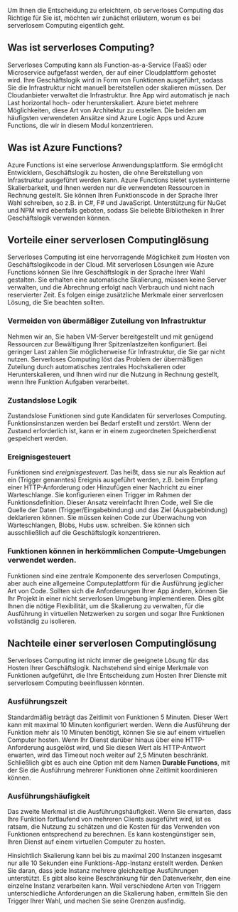 Um Ihnen die Entscheidung zu erleichtern, ob serverloses Computing das Richtige für Sie ist, möchten wir zunächst erläutern, worum es bei serverlosem Computing eigentlich geht.

## <a name="what-is-serverless-compute"></a>Was ist serverloses Computing?

Serverloses Computing kann als Function-as-a-Service (FaaS) oder Microservice aufgefasst werden, der auf einer Cloudplattform gehostet wird. Ihre Geschäftslogik wird in Form von Funktionen ausgeführt, sodass Sie die Infrastruktur nicht manuell bereitstellen oder skalieren müssen. Der Cloudanbieter verwaltet die Infrastruktur. Ihre App wird automatisch je nach Last horizontal hoch- oder herunterskaliert. Azure bietet mehrere Möglichkeiten, diese Art von Architektur zu erstellen. Die beiden am häufigsten verwendeten Ansätze sind Azure Logic Apps und Azure Functions, die wir in diesem Modul konzentrieren.

## <a name="what-is-azure-functions"></a>Was ist Azure Functions?

Azure Functions ist eine serverlose Anwendungsplattform. Sie ermöglicht Entwicklern, Geschäftslogik zu hosten, die ohne Bereitstellung von Infrastruktur ausgeführt werden kann. Azure Functions bietet systeminterne Skalierbarkeit, und Ihnen werden nur die verwendeten Ressourcen in Rechnung gestellt. Sie können Ihren Funktionscode in der Sprache Ihrer Wahl schreiben, so z.B. in C#, F# und JavaScript. Unterstützung für NuGet und NPM wird ebenfalls geboten, sodass Sie beliebte Bibliotheken in Ihrer Geschäftslogik verwenden können.

## <a name="benefits-of-a-serverless-compute-solution"></a>Vorteile einer serverlosen Computinglösung

Serverloses Computing ist eine hervorragende Möglichkeit zum Hosten von Geschäftslogikcode in der Cloud. Mit serverlosen Lösungen wie Azure Functions können Sie Ihre Geschäftslogik in der Sprache Ihrer Wahl gestalten. Sie erhalten eine automatische Skalierung, müssen keine Server verwalten, und die Abrechnung erfolgt nach Verbrauch und nicht nach reservierter Zeit. Es folgen einige zusätzliche Merkmale einer serverlosen Lösung, die Sie beachten sollten.

### <a name="avoids-over-allocation-of-infrastructure"></a>Vermeiden von übermäßiger Zuteilung von Infrastruktur

Nehmen wir an, Sie haben VM-Server bereitgestellt und mit genügend Ressourcen zur Bewältigung Ihrer Spitzenlastzeiten konfiguriert. Bei geringer Last zahlen Sie möglicherweise für Infrastruktur, die Sie gar nicht nutzen. Serverloses Computing löst das Problem der übermäßigen Zuteilung durch automatisches zentrales Hochskalieren oder Herunterskalieren, und Ihnen wird nur die Nutzung in Rechnung gestellt, wenn Ihre Funktion Aufgaben verarbeitet.

### <a name="stateless-logic"></a>Zustandslose Logik

Zustandslose Funktionen sind gute Kandidaten für serverloses Computing. Funktionsinstanzen werden bei Bedarf erstellt und zerstört. Wenn der Zustand erforderlich ist, kann er in einem zugeordneten Speicherdienst gespeichert werden.

### <a name="event-driven"></a>Ereignisgesteuert

Funktionen sind _ereignisgesteuert_. Das heißt, dass sie nur als Reaktion auf ein (Trigger genanntes) Ereignis ausgeführt werden, z.B. beim Empfang einer HTTP-Anforderung oder Hinzufügen einer Nachricht zu einer Warteschlange. Sie konfigurieren einen Trigger im Rahmen der Funktionsdefinition. Dieser Ansatz vereinfacht Ihren Code, weil Sie die Quelle der Daten (Trigger/Eingabebindung) und das Ziel (Ausgabebindung) deklarieren können. Sie müssen keinen Code zur Überwachung von Warteschlangen, Blobs, Hubs usw. schreiben. Sie können sich ausschließlich auf die Geschäftslogik konzentrieren.

### <a name="functions-can-be-used-in-traditional-compute-environments"></a>Funktionen können in herkömmlichen Compute-Umgebungen verwendet werden.

Funktionen sind eine zentrale Komponente des serverlosen Computings, aber auch eine allgemeine Computeplattform für die Ausführung jeglicher Art von Code. Sollten sich die Anforderungen Ihrer App ändern, können Sie Ihr Projekt in einer nicht serverlosen Umgebung implementieren. Dies gibt Ihnen die nötige Flexibilität, um die Skalierung zu verwalten, für die Ausführung in virtuellen Netzwerken zu sorgen und sogar Ihre Funktionen vollständig zu isolieren.

## <a name="drawbacks-of-a-serverless-compute-solution"></a>Nachteile einer serverlosen Computinglösung

Serverloses Computing ist nicht immer die geeignete Lösung für das Hosten Ihrer Geschäftslogik. Nachstehend sind einige Merkmale von Funktionen aufgeführt, die Ihre Entscheidung zum Hosten Ihrer Dienste mit serverlosem Computing beeinflussen könnten.

### <a name="execution-time"></a>Ausführungszeit

Standardmäßig beträgt das Zeitlimit von Funktionen 5 Minuten. Dieser Wert kann mit maximal 10 Minuten konfiguriert werden. Wenn die Ausführung der Funktion mehr als 10 Minuten benötigt, können Sie sie auf einem virtuellen Computer hosten. Wenn Ihr Dienst darüber hinaus über eine HTTP-Anforderung ausgelöst wird, und Sie diesen Wert als HTTP-Antwort erwarten, wird das Timeout noch weiter auf 2,5 Minuten beschränkt. Schließlich gibt es auch eine Option mit dem Namen **Durable Functions**, mit der Sie die Ausführung mehrerer Funktionen ohne Zeitlimit koordinieren können.

### <a name="execution-frequency"></a>Ausführungshäufigkeit

Das zweite Merkmal ist die Ausführungshäufigkeit. Wenn Sie erwarten, dass Ihre Funktion fortlaufend von mehreren Clients ausgeführt wird, ist es ratsam, die Nutzung zu schätzen und die Kosten für das Verwenden von Funktionen entsprechend zu berechnen. Es kann kostengünstiger sein, Ihren Dienst auf einem virtuellen Computer zu hosten.

Hinsichtlich Skalierung kann bei bis zu maximal 200 Instanzen insgesamt nur alle 10 Sekunden eine Funktions-App-Instanz erstellt werden. Denken Sie daran, dass jede Instanz mehrere gleichzeitige Ausführungen unterstützt. Es gibt also keine Beschränkung für den Datenverkehr, den eine einzelne Instanz verarbeiten kann. Weil verschiedene Arten von Triggern unterschiedliche Anforderungen an die Skalierung haben, ermitteln Sie den Trigger Ihrer Wahl, und machen Sie seine Grenzen ausfindig.
